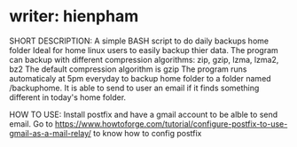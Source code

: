 # writer: hienpham

SHORT DESCRIPTION:
A simple BASH script to do daily backups home folder  Ideal for home linux users to easily backup thier data.
The program can backup with different compression algorithms: zip, gzip, lzma, lzma2, bz2
The default compression algorithm is gzip
The program runs automaticaly at 5pm everyday to backup home folder to a folder named /backuphome.
It is able to send to user an email if it finds something different in today's home folder.

HOW TO USE:
Install postfix and have a gmail account to be alble to send email.
Go to https://www.howtoforge.com/tutorial/configure-postfix-to-use-gmail-as-a-mail-relay/ to know how to config postfix



